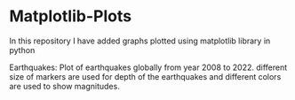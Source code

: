 # Matplotlib-Plots
In this repository I have added graphs plotted using matplotlib library in python

Earthquakes: Plot of earthquakes  globally from year 2008 to 2022. different size of markers are used for depth of the earthquakes and different colors are used to show magnitudes.
